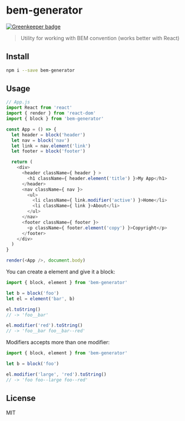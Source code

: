 # bem-generator

[![Greenkeeper badge](https://badges.greenkeeper.io/guilhermehn/bem-generator.svg)](https://greenkeeper.io/)
> Utility for working with BEM convention (works better with React)

## Install
```bash
npm i --save bem-generator
```

## Usage
```js
// App.js
import React from 'react'
import { render } from 'react-dom'
import { block } from 'bem-generator'

const App = () => {
  let header = block('header')
  let nav = block('nav')
  let link = nav.element('link')
  let footer = block('footer')

  return (
    <div>
      <header className={ header } >
        <h1 className={ header.element('title') }>My App</h1>
      </header>
      <nav className={ nav }>
        <ul>
          <li className={ link.modifier('active') }>Home</li>
          <li className={ link }>About</li>
        </ul>
      </nav>
      <footer className={ footer }>
        <p className={ footer.element('copy') }>Copyright</p>
      </footer>
    </div>
  )
}

render(<App />, document.body)
```

You can create a element and give it a block:

```js
import { block, element } from 'bem-generator'

let b = block('foo')
let el = element('bar', b)

el.toString()
// -> 'foo__bar'

el.modifier('red').toString()
// -> 'foo__bar foo__bar--red'
```

Modifiers accepts more than one modifier:

```js
import { block, element } from 'bem-generator'

let b = block('foo')

el.modifier('large', 'red').toString()
// -> 'foo foo--large foo--red'
```

## License
MIT
